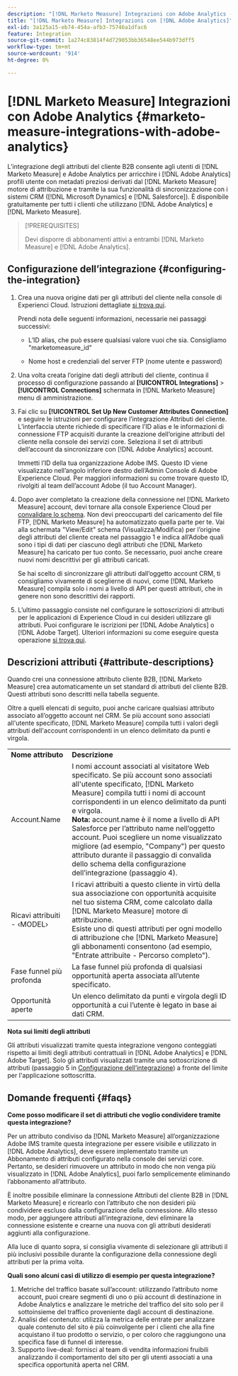 ```yaml
---
description: "[!DNL Marketo Measure] Integrazioni con Adobe Analytics - [!DNL Marketo Measure]"
title: "[!DNL Marketo Measure] Integrazioni con [!DNL Adobe Analytics]"
exl-id: 3a125a15-eb74-454a-afb3-75746a1dfac6
feature: Integration
source-git-commit: 1a274c83814f4d729053bb36548ee544b973dff5
workflow-type: tm+mt
source-wordcount: '914'
ht-degree: 0%

---
```


# [!DNL Marketo Measure] Integrazioni con Adobe Analytics {#marketo-measure-integrations-with-adobe-analytics}

L’integrazione degli attributi del cliente B2B consente agli utenti di [!DNL Marketo Measure] e Adobe Analytics per arricchire i [!DNL Adobe Analytics] profili utente con metadati preziosi derivati dal [!DNL Marketo Measure] motore di attribuzione e tramite la sua funzionalità di sincronizzazione con i sistemi CRM ([!DNL Microsoft Dynamics] e [!DNL Salesforce]). È disponibile gratuitamente per tutti i clienti che utilizzano [!DNL Adobe Analytics] e [!DNL Marketo Measure].

>[!PREREQUISITES]
>
>Devi disporre di abbonamenti attivi a entrambi [!DNL Marketo Measure] e [!DNL Adobe Analytics].

## Configurazione dell’integrazione {#configuring-the-integration}

1. Crea una nuova origine dati per gli attributi del cliente nella console di Experienci Cloud. Istruzioni dettagliate [si trova qui](https://experienceleague.adobe.com/docs/core-services/interface/services/customer-attributes/t-crs-usecase.html).

   Prendi nota delle seguenti informazioni, necessarie nei passaggi successivi:

   * L’ID alias, che può essere qualsiasi valore vuoi che sia. Consigliamo &quot;marketomeasure_id&quot;

   * Nome host e credenziali del server FTP (nome utente e password)

1. Una volta creata l’origine dati degli attributi del cliente, continua il processo di configurazione passando al **[!UICONTROL Integrations]** > **[!UICONTROL Connections]** schermata in [!DNL Marketo Measure] menu di amministrazione.

1. Fai clic su **[!UICONTROL Set Up New Customer Attributes Connection]** e seguire le istruzioni per configurare l’integrazione Attributi del cliente. L’interfaccia utente richiede di specificare l’ID alias e le informazioni di connessione FTP acquisiti durante la creazione dell’origine attributi del cliente nella console dei servizi core. Seleziona il set di attributi dell’account da sincronizzare con [!DNL Adobe Analytics] account.

   Immetti l’ID della tua organizzazione Adobe IMS. Questo ID viene visualizzato nell’angolo inferiore destro dell’Admin Console di Adobe Experience Cloud. Per maggiori informazioni su come trovare questo ID, rivolgiti al team dell’account Adobe (il tuo Account Manager).

1. Dopo aver completato la creazione della connessione nel [!DNL Marketo Measure] account, devi tornare alla console Experience Cloud per [convalidare lo schema](https://experienceleague.adobe.com/docs/core-services/interface/services/customer-attributes/validate-schema.html?lang=en). Non devi preoccuparti del caricamento del file FTP, [!DNL Marketo Measure] ha automatizzato quella parte per te. Vai alla schermata &quot;View/Edit&quot; schema (Visualizza/Modifica) per l’origine degli attributi del cliente creata nel passaggio 1 e indica all’Adobe quali sono i tipi di dati per ciascuno degli attributi che [!DNL Marketo Measure] ha caricato per tuo conto. Se necessario, puoi anche creare nuovi nomi descrittivi per gli attributi caricati.

   Se hai scelto di sincronizzare gli attributi dall’oggetto account CRM, ti consigliamo vivamente di sceglierne di nuovi, come [!DNL Marketo Measure] compila solo i nomi a livello di API per questi attributi, che in genere non sono descrittivi dei rapporti.

1. L’ultimo passaggio consiste nel configurare le sottoscrizioni di attributi per le applicazioni di Experience Cloud in cui desideri utilizzare gli attributi. Puoi configurare le iscrizioni per [!DNL Adobe Analytics] o [!DNL Adobe Target].  Ulteriori informazioni su come eseguire questa operazione [si trova qui](https://experienceleague.adobe.com/docs/core-services/interface/services/customer-attributes/subscription.html).

## Descrizioni attributi {#attribute-descriptions}

Quando crei una connessione attributo cliente B2B, [!DNL Marketo Measure] crea automaticamente un set standard di attributi del cliente B2B. Questi attributi sono descritti nella tabella seguente.

Oltre a quelli elencati di seguito, puoi anche caricare qualsiasi attributo associato all’oggetto account nel CRM. Se più account sono associati all&#39;utente specificato, [!DNL Marketo Measure] compila tutti i valori degli attributi dell&#39;account corrispondenti in un elenco delimitato da punti e virgola.

<table> 
 <colgroup> 
  <col> 
  <col> 
 </colgroup> 
 <tbody> 
  <tr> 
   <td><b>Nome attributo</b></td> 
   <td><b>Descrizione</b></td>
  </tr> 
  <tr> 
   <td>Account.Name</td> 
   <td>I nomi account associati al visitatore Web specificato. Se più account sono associati all'utente specificato, [!DNL Marketo Measure] compila tutti i nomi di account corrispondenti in un elenco delimitato da punti e virgola.<br/>
   <strong>Nota:</strong> account.name è il nome a livello di API Salesforce per l’attributo name nell’oggetto account. Puoi scegliere un nome visualizzato migliore (ad esempio, "Company") per questo attributo durante il passaggio di convalida dello schema della configurazione dell’integrazione (passaggio 4).</td>
  </tr>
  <tr> 
   <td>Ricavi attribuiti - ‹MODEL›</td> 
   <td>I ricavi attribuiti a questo cliente in virtù della sua associazione con opportunità acquisite nel tuo sistema CRM, come calcolato dalla [!DNL Marketo Measure] motore di attribuzione.<br/>
   Esiste uno di questi attributi per ogni modello di attribuzione che [!DNL Marketo Measure] gli abbonamenti consentono (ad esempio, "Entrate attribuite - Percorso completo").</td>
  </tr>
  <tr> 
   <td>Fase funnel più profonda</td> 
   <td>La fase funnel più profonda di qualsiasi opportunità aperta associata all’utente specificato.</td>
  </tr>
  <tr> 
   <td>Opportunità aperte</td> 
   <td>Un elenco delimitato da punti e virgola degli ID opportunità a cui l’utente è legato in base ai dati CRM.</td>
  </tr> 
 </tbody> 
</table>

**Nota sui limiti degli attributi**

Gli attributi visualizzati tramite questa integrazione vengono conteggiati rispetto ai limiti degli attributi contrattuali in [!DNL Adobe Analytics] e [!DNL Adobe Target]. Solo gli attributi visualizzati tramite una sottoscrizione di attributi (passaggio 5 in [Configurazione dell’integrazione](#configuring-the-integration)) a fronte del limite per l&#39;applicazione sottoscritta.

## Domande frequenti {#faqs}

**Come posso modificare il set di attributi che voglio condividere tramite questa integrazione?**

Per un attributo condiviso da [!DNL Marketo Measure] all’organizzazione Adobe IMS tramite questa integrazione per essere visibile e utilizzato in [!DNL Adobe Analytics], deve essere implementato tramite un Abbonamento di attributi configurato nella console dei servizi core. Pertanto, se desideri rimuovere un attributo in modo che non venga più visualizzato in [!DNL Adobe Analytics], puoi farlo semplicemente eliminando l’abbonamento all’attributo.

È inoltre possibile eliminare la connessione Attributi del cliente B2B in [!DNL Marketo Measure] e ricrearlo con l’attributo che non desideri più condividere escluso dalla configurazione della connessione. Allo stesso modo, per aggiungere attributi all’integrazione, devi eliminare la connessione esistente e crearne una nuova con gli attributi desiderati aggiunti alla configurazione.

Alla luce di quanto sopra, si consiglia vivamente di selezionare gli attributi il più inclusivi possibile durante la configurazione della connessione degli attributi per la prima volta.

**Quali sono alcuni casi di utilizzo di esempio per questa integrazione?**

1. Metriche del traffico basate sull’account: utilizzando l’attributo nome account, puoi creare segmenti di uno o più account di destinazione in Adobe Analytics e analizzare le metriche del traffico del sito solo per il sottoinsieme del traffico proveniente dagli account di destinazione.
1. Analisi del contenuto: utilizza la metrica delle entrate per analizzare quale contenuto del sito è più coinvolgente per i clienti che alla fine acquistano il tuo prodotto o servizio, o per coloro che raggiungono una specifica fase di funnel di interesse.
1. Supporto live-deal: fornisci al team di vendita informazioni fruibili analizzando il comportamento del sito per gli utenti associati a una specifica opportunità aperta nel CRM.
